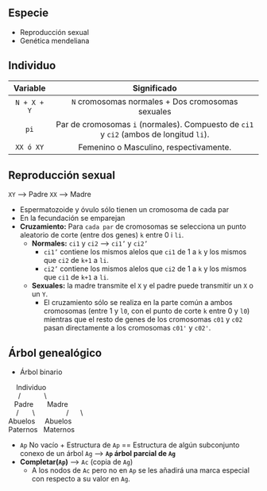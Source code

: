 
## Especie
- Reproducción sexual
- Genética mendeliana

## Individuo

| Variable  | Significado   |
|:---------:    |:--------------------------------------------------------: |
| `N + X + Y`     | `N` cromosomas normales + Dos cromosomas sexuales   |
| `pi`    | Par de cromosomas `i` (normales). Compuesto de `ci1` y `ci2` (ambos de longitud `li`).    |
| `XX ó XY`  | Femenino o Masculino, respectivamente.    |

## Reproducción sexual

`XY` —\> Padre
`XX` —\> Madre

- Espermatozoide y óvulo sólo tienen un cromosoma de cada par
- En la fecundación se emparejan
- **Cruzamiento:** Para `cada par` de cromosomas se selecciona un punto aleatorio de corte (entre dos genes) `k` entre 0 i `li`.
	- **Normales:** `ci1` y `ci2` —\> `ci1’` y `ci2’`
		- `ci1’` contiene los mismos alelos que `ci1` de 1 a `k` y los mismos que `ci2` de `k+1` a `li`.
		- `ci2’` contiene los mismos alelos que `ci2` de 1 a `k` y los mismos que `ci1` de `k+1` a `li`.
	- **Sexuales:** la madre transmite el `X` y el padre puede transmitir un `X` o un `Y`.
		- El cruzamiento sólo se realiza en la parte común a ambos cromosomas (entre 1 y `l0`, con el punto de corte `k` entre 0 y `l0`) mientras que el resto de genes de los cromosomas `c01` y `c02` pasan directamente a los cromosomas `c01'` y `c02'`.

## Árbol genealógico

- Árbol binario

&nbsp;&nbsp;&nbsp;&nbsp;Individuo  
&nbsp;&nbsp;&nbsp;&nbsp;&nbsp;/&nbsp;&nbsp;&nbsp;&nbsp;&nbsp;&nbsp;&nbsp;&nbsp;&nbsp;&nbsp;&nbsp;&nbsp;\\     
&nbsp;&nbsp;&nbsp;Padre&nbsp;&nbsp;&nbsp;&nbsp;&nbsp;&nbsp;&nbsp;Madre      
&nbsp;&nbsp;&nbsp;&nbsp;/&nbsp;&nbsp;&nbsp;&nbsp;&nbsp;&nbsp;&nbsp;\\&nbsp;&nbsp;&nbsp;&nbsp; &nbsp; &nbsp; &nbsp; &nbsp; &nbsp; &nbsp;/&nbsp;&nbsp;&nbsp;&nbsp;&nbsp;&nbsp;\\      
Abuelos&nbsp;&nbsp;&nbsp;&nbsp;&nbsp;Abuelos       
Paternos&nbsp;&nbsp;&nbsp;Maternos     

- `Ap` No vacío + Estructura de `Ap` ==  Estructura de algún subconjunto conexo de un árbol `Ag` —\> **`Ap` árbol parcial de `Ag`**
- **Completar(`Ap`)** —\> `Ac` (copia de `Ag`)
	- A los nodos de `Ac` pero no en `Ap` se les añadirá una marca especial con respecto a su valor en `Ag`.

